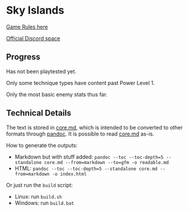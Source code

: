 # Sky Islands

[Game Rules here](/readable.md)

[Official Discord space](https://discord.gg/vESjVeSTsw)

## Progress

Has not been playtested yet.

Only some technique types have content past Power Level 1.

Only the most basic enemy stats thus far.

## Technical Details

The text is stored in [core.md](/core.md), which is intended to be converted to other formats through [pandoc](https://pandoc.org/). It is possible to read [core.md](/core.md) as-is.

How to generate the outputs:

- Markdown but with stuff added: `pandoc --toc --toc-depth=5 --standalone core.md --from=markdown --to=gfm -o readable.md`
- HTML: `pandoc --toc --toc-depth=5 --standalone core.md --from=markdown -o index.html`

Or just run the `build` script:

- Linux: run `build.sh`
- Windows: run `build.bat`
